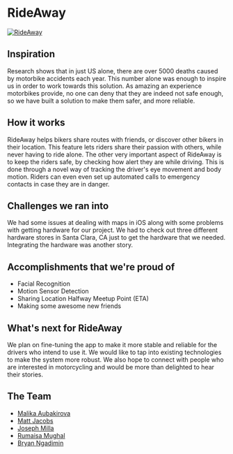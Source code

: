 # RideAway

[![RideAway](http://img.youtube.com/vi/ew4_8mNZ-J0/0.jpg)](http://www.youtube.com/watch?v=ew4_8mNZ-J0)

## Inspiration
Research shows that in just US alone, there are over 5000 deaths caused by motorbike accidents each year. This number alone was enough to inspire us in order to work towards this solution. 
As amazing an experience motorbikes provide, no one can deny that they are indeed not safe enough, so we have built a solution to make them safer, and more reliable.

## How it works
RideAway helps bikers share routes with friends, or discover other bikers in their location. This feature lets riders share their passion with others, while never having to ride alone. 
The other very important aspect of RideAway is to keep the riders safe, by checking how alert they are while driving. This is done through a novel way of tracking the driver's eye movement and body motion. Riders can even even set up automated calls to emergency contacts in case they are in danger.

## Challenges we ran into
We had some issues at dealing with maps in iOS along with some problems with getting hardware for our project. We had to check out three different hardware stores in Santa Clara, CA just to get the hardware that we needed. Integrating the hardware was another story.

## Accomplishments that we're proud of
- Facial Recognition
- Motion Sensor Detection
- Sharing Location Halfway Meetup Point (ETA)
- Making some awesome new friends

## What's next for RideAway
We plan on fine-tuning the app to make it more stable and reliable for the drivers who intend to use it. We would like to tap into existing technologies to make the system more robust. We also hope to connect with people who are interested in motorcycling and would be more than delighted to hear their stories.

## The Team
- [Malika Aubakirova](http://devpost.com/aubakirova)
- [Matt Jacobs](http://devpost.com/majaco)
- [Joseph Milla](http://devpost.com/josephmilla)
- [Rumaisa Mughal](http://devpost.com/rumaiisa)
- [Bryan Ngadimin](http://devpost.com/bngadimi)


